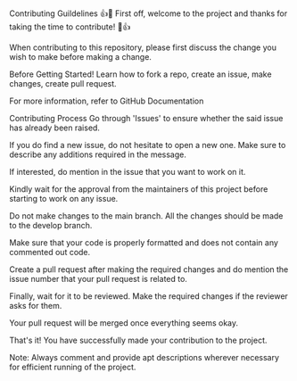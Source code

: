 Contributing Guildelines
👍🎉 First off, welcome to the project and thanks for taking the time to contribute! 🎉👍

When contributing to this repository, please first discuss the change you wish to make before making a change.

Before Getting Started!
Learn how to fork a repo, create an issue, make changes, create pull request.

For more information, refer to GitHub Documentation

Contributing Process
Go through 'Issues' to ensure whether the said issue has already been raised.

If you do find a new issue, do not hesitate to open a new one. Make sure to describe any additions required in the message.

If interested, do mention in the issue that you want to work on it.

Kindly wait for the approval from the maintainers of this project before starting to work on any issue.

Do not make changes to the main branch. All the changes should be made to the develop branch.

Make sure that your code is properly formatted and does not contain any commented out code.

Create a pull request after making the required changes and do mention the issue number that your pull request is related to.

Finally, wait for it to be reviewed. Make the required changes if the reviewer asks for them.

Your pull request will be merged once everything seems okay.

That's it! You have successfully made your contribution to the project.


Note: Always comment and provide apt descriptions wherever necessary for efficient running of the project.
